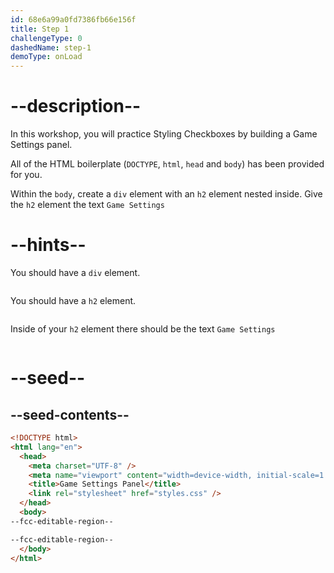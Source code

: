 ```yaml
---
id: 68e6a99a0fd7386fb66e156f
title: Step 1
challengeType: 0
dashedName: step-1
demoType: onLoad
---
```


# --description--

In this workshop, you will practice Styling Checkboxes by building a Game Settings panel.

All of the HTML boilerplate (`DOCTYPE`, `html`, `head` and `body`) has been provided for you.

Within the `body`, create a `div` element with an `h2` element nested inside. Give the `h2` element the text `Game Settings`

# --hints--

You should have a `div` element.

```js

```

You should have a `h2` element.

```js

```

Inside of your `h2` element there should be the text `Game Settings`

```js

```

# --seed--

## --seed-contents--

```html
<!DOCTYPE html>
<html lang="en">
  <head>
    <meta charset="UTF-8" />
    <meta name="viewport" content="width=device-width, initial-scale=1.0" />
    <title>Game Settings Panel</title>
    <link rel="stylesheet" href="styles.css" />
  </head>
  <body>
--fcc-editable-region--

--fcc-editable-region--
  </body>
</html>
```
